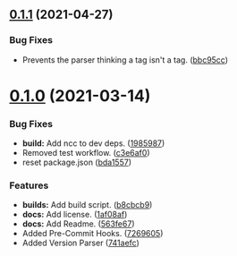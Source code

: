 ## [0.1.1](https://github.com/JoshPiper/GModStore-Version-Parser/compare/v0.1.0...v0.1.1) (2021-04-27)


### Bug Fixes

* Prevents the parser thinking a tag isn't a tag. ([bbc95cc](https://github.com/JoshPiper/GModStore-Version-Parser/commit/bbc95ccf454fcff92ccc4aba0b53fcc79bea2230))



# [0.1.0](https://github.com/JoshPiper/GModStore-Version-Parser/compare/741aefc2ca533e70b85905fc3027a12b4ff91dbb...v0.1.0) (2021-03-14)


### Bug Fixes

* **build:** Add ncc to dev deps. ([1985987](https://github.com/JoshPiper/GModStore-Version-Parser/commit/19859874f585e7fbfc9b82050a090495f4f6b184))
* Removed test workflow. ([c3e6af0](https://github.com/JoshPiper/GModStore-Version-Parser/commit/c3e6af063983b79d4390c37bcfae8dd86bc8b5d3))
* reset package.json ([bda1557](https://github.com/JoshPiper/GModStore-Version-Parser/commit/bda1557c28fcb4efacc5afe52dc39ed4a38023de))


### Features

* **builds:** Add build script. ([b8cbcb9](https://github.com/JoshPiper/GModStore-Version-Parser/commit/b8cbcb98921ad6063970ca4859b124d6351c43fa))
* **docs:** Add license. ([1af08af](https://github.com/JoshPiper/GModStore-Version-Parser/commit/1af08afcec62911b7f70a491be79695c0f3695f6))
* **docs:** Add Readme. ([563fe67](https://github.com/JoshPiper/GModStore-Version-Parser/commit/563fe674ca6fe822ba97a31e0df8117f105ceaff))
* Added Pre-Commit Hooks. ([7269605](https://github.com/JoshPiper/GModStore-Version-Parser/commit/72696055ec3043de9f649bcd6732896a070e967c))
* Added Version Parser ([741aefc](https://github.com/JoshPiper/GModStore-Version-Parser/commit/741aefc2ca533e70b85905fc3027a12b4ff91dbb))



